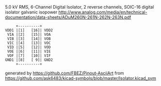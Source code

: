 5.0 kV RMS, 6-Channel Digital Isolator, 2 reverse channels, SOIC-16
digital isolator galvanic isopower
http://www.analog.com/media/en/technical-documentation/data-sheets/ADuM260N-261N-262N-263N.pdf


	     +----------+
	VDD1 |[1]   [16]| VDD2
	 VIA |[2]   [15]| VOA
	 VIB |[3]   [14]| VOB
	 VIC |[4]   [13]| VOC
	 VID |[5]   [12]| VOD
	 VOE |[6]   [11]| VIE
	 VOF |[7]   [10]| VIF
	GND1 |[8]   [ 9]| GND2
	     +----------+


generated by https://github.com/FBEZ/Pinout-AsciiArt from https://github.com/ask6483/kicad-symbols/blob/master/Isolator.kicad_sym